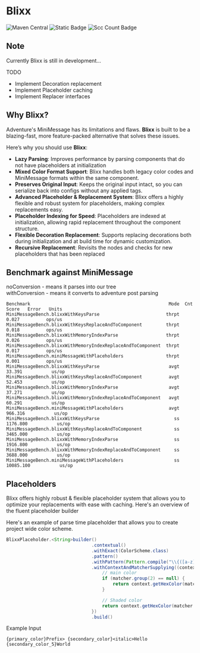# Blixx
![Maven Central](https://img.shields.io/maven-central/v/dev.oop778.blixx/blixx-core)
![Static Badge](https://img.shields.io/badge/Java_version-8-brightgreene)
![Scc Count Badge](https://sloc.xyz/github/oop-778/blixx?category=code)

## Note
Currently Blixx is still in development...

TODO
- Implement Decoration replacement
- Implement Placeholder caching
- Implement Replacer interfaces

## Why Blixx?

Adventure's MiniMessage has its limitations and flaws. **Blixx** is built to be a blazing-fast, more feature-packed alternative that solves these issues.

Here’s why you should use **Blixx**:

- **Lazy Parsing**: Improves performance by parsing components that do not have placeholders at initialization
- **Mixed Color Format Support**: Blixx handles both legacy color codes and MiniMessage formats within the same component.
- **Preserves Original Input**: Keeps the original input intact, so you can serialize back into configs without any applied tags.
- **Advanced Placeholder & Replacement System**: Blixx offers a highly flexible and robust system for placeholders, making complex replacements easy.
- **Placeholder Indexing for Speed**: Placeholders are indexed at initialization, allowing rapid replacement throughout the component structure.
- **Flexible Decoration Replacement**: Supports replacing decorations both during initialization and at build time for dynamic customization.
- **Recursive Replacement**: Revisits the nodes and checks for new placeholders that has been replaced

## Benchmark against MiniMessage
noConversion - means it parses into our tree  
withConversion - means it converts to adventure post parsing  
```text
Benchmark                                                    Mode  Cnt      Score   Error   Units
MiniMessageBench.blixxWithKeysParse                         thrpt           0.027          ops/us
MiniMessageBench.blixxWithKeysReplaceAndToComponent         thrpt           0.018          ops/us
MiniMessageBench.blixxWithMemoryIndexParse                  thrpt           0.026          ops/us
MiniMessageBench.blixxWithMemoryIndexReplaceAndToComponent  thrpt           0.017          ops/us
MiniMessageBench.miniMessageWithPlaceholders                thrpt           0.001          ops/us
MiniMessageBench.blixxWithKeysParse                          avgt          33.391           us/op
MiniMessageBench.blixxWithKeysReplaceAndToComponent          avgt          52.453           us/op
MiniMessageBench.blixxWithMemoryIndexParse                   avgt          37.271           us/op
MiniMessageBench.blixxWithMemoryIndexReplaceAndToComponent   avgt          60.291           us/op
MiniMessageBench.miniMessageWithPlaceholders                 avgt         966.316           us/op
MiniMessageBench.blixxWithKeysParse                            ss        1176.800           us/op
MiniMessageBench.blixxWithKeysReplaceAndToComponent            ss        3465.000           us/op
MiniMessageBench.blixxWithMemoryIndexParse                     ss        1916.800           us/op
MiniMessageBench.blixxWithMemoryIndexReplaceAndToComponent     ss        3688.000           us/op
MiniMessageBench.miniMessageWithPlaceholders                   ss       10085.100           us/op

```

## Placeholders
Blixx offers highly robust & flexible placeholder system that allows you to optimize your replacements with ease with caching.
Here's an overview of the fluent placeholder builder

Here's an example of parse time placeholder that allows you to create project wide color scheme.
```java
BlixxPlaceholder.<String>builder()
                                .contextual()
                                .withExact(ColorScheme.class)
                                .pattern()
                                .withPattern(Pattern.compile("\\{([a-z]+)_color(?:_([1-9]))?}"))
                                .withContextAndMatcherSupplying((context, matcher) -> {
                                    // main color
                                    if (matcher.group(2) == null) {
                                        return context.getHexColor(matcher.group(1), 0);
                                    }

                                    // Shaded color
                                    return context.getHexColor(matcher.group(1), Integer.parseInt(matcher.group(2)));
                                })
                                .build()
```
Example Input
```aiignore
{primary_color}Prefix> {secondary_color}<italic>Hello {secondary_color_5}World
```